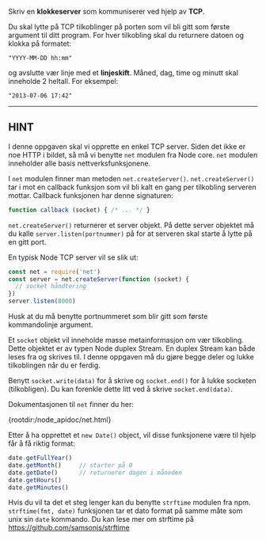 Skriv en **klokkeserver** som kommuniserer ved hjelp av **TCP**.

Du skal lytte på TCP tilkoblinger på porten som vil bli gitt som første argument til ditt program. For hver tilkobling skal du returnere datoen og klokka på formatet:

```
"YYYY-MM-DD hh:mm"
```

og avslutte vær linje med et **linjeskift**. Måned, dag, time og minutt skal inneholde 2 heltall. For eksempel:

```
"2013-07-06 17:42"
```

----------------------------------------------------------------------
## HINT

I denne oppgaven skal vi opprette en enkel TCP server. Siden det ikke er noe HTTP i bildet, så må vi benytte `net` modulen fra Node core. `net` modulen inneholder alle basis nettverksfunksjonene.

I `net` modulen finner man metoden `net.createServer()`. `net.createServer()` tar i mot en callback funksjon som vil bli kalt en gang per tilkobling serveren mottar. Callback funksjonen har denne signaturen:

```js
function callback (socket) { /* ... */ }
```

`net.createServer()` returnerer et server objekt. På dette server objektet må du kalle `server.listen(portnummer)` på for at serveren skal starte å lytte på en gitt port.

En typisk Node TCP server vil se slik ut:

```js
const net = require('net')
const server = net.createServer(function (socket) {
  // socket håndtering
})
server.listen(8000)
```

Husk at du må benytte portnummeret som blir gitt som første kommandolinje argument.

Et `socket` objekt vil inneholde masse metainformasjon om vær tilkobling. Dette objektet er av typen Node duplex Stream. En duplex Stream kan både leses fra og skrives til. I denne oppgaven må du gjøre begge deler og lukke tilkoblingen når du er ferdig.

Benytt `socket.write(data)` for å skrive og `socket.end()` for å lukke socketen (tilkobligen). Du kan forenkle dette litt ved å skrive `socket.end(data)`.

Dokumentasjonen til `net` finner du her:

  {rootdir:/node_apidoc/net.html}

Etter å ha opprettet et `new Date()` object, vil disse funksjonene være til hjelp får å få riktig format:

```js
date.getFullYear()
date.getMonth()     // starter på 0
date.getDate()      // returnerer dagen i måneden
date.getHours()
date.getMinutes()
```

Hvis du vil ta det et steg lenger kan du benytte `strftime` modulen fra npm. `strftime(fmt, date)` funksjonen tar et dato format på samme måte som unix sin `date` kommando. Du kan lese mer om strftime på https://github.com/samsonjs/strftime
